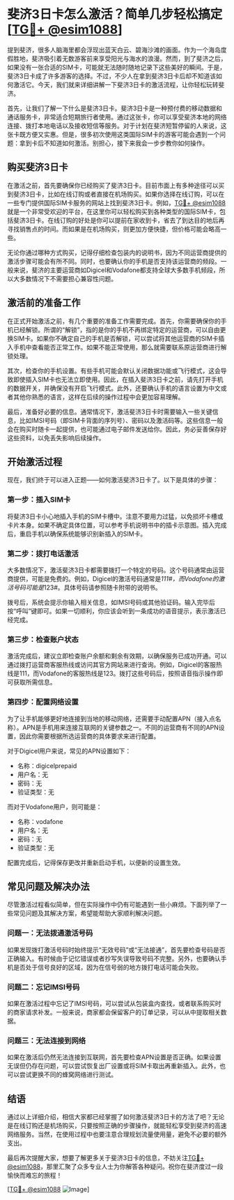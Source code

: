 # 斐济3日卡怎么激活？简单几步轻松搞定[[TG💪+ @esim1088](https://t.me/s/esim1088)]

提到斐济，很多人脑海里都会浮现出蓝天白云、碧海沙滩的画面。作为一个海岛度假胜地，斐济吸引着无数游客前来享受阳光与海水的浪漫。然而，到了斐济之后，如果没有一张合适的SIM卡，可能就无法随时随地记录下这些美好的瞬间。于是，斐济3日卡成了许多游客的选择。不过，不少人在拿到斐济3日卡后却不知道该如何激活它。今天，我们就来详细讲解一下斐济3日卡的激活流程，让你轻松玩转斐济。

首先，让我们了解一下什么是斐济3日卡。斐济3日卡是一种预付费的移动数据和通话服务卡，非常适合短期旅行者使用。通过这张卡，你可以享受斐济本地的网络连接、拨打本地电话以及接收短信等服务。对于计划在斐济短暂停留的人来说，这张卡既方便又实惠。但是，很多初次使用这类国际SIM卡的游客可能会遇到一个问题：拿到卡后不知道如何激活。别担心，接下来我会一步步教你如何操作。

## 购买斐济3日卡

在激活之前，首先要确保你已经购买了斐济3日卡。目前市面上有多种途径可以买到斐济3日卡，比如在线订购或者直接在机场购买。如果你选择在线订购，可以在一些专门提供国际SIM卡服务的网站上找到斐济3日卡。例如，[TG💪+ @esim1088](https://t.me/s/esim1088) 就是一个非常受欢迎的平台，在这里你可以轻松购买到各种类型的国际SIM卡，包括斐济3日卡。在线订购的好处是你可以提前在家收到卡，省去了到达目的地后再寻找销售点的时间。而如果是在机场购买，则更加方便快捷，但价格可能会略高一些。

无论你通过哪种方式购买，记得仔细检查包装内的说明书，因为不同运营商提供的激活步骤可能会有所不同。同时，也要确认你的手机是否支持该运营商的频段。一般来说，斐济的主要运营商如Digicel和Vodafone都支持全球大多数手机频段，所以大多数情况下不需要担心兼容性问题。

## 激活前的准备工作

在正式开始激活之前，有几个重要的准备工作需要完成。首先，你需要确保你的手机已经解锁。所谓的“解锁”，指的是你的手机不再绑定特定的运营商，可以自由更换SIM卡。如果你不确定自己的手机是否解锁，可以尝试将其他运营商的SIM卡插入手机中查看能否正常工作。如果不能正常使用，那么就需要联系原运营商进行解锁处理。

其次，检查你的手机设置。有些手机可能会默认关闭数据功能或飞行模式，这会导致即使插入SIM卡也无法立即使用。因此，在插入斐济3日卡之前，请先打开手机的数据开关，并确保没有开启飞行模式。此外，还要确认手机的语言设置为中文或者其他你熟悉的语言，这样在后续的操作过程中会更加容易理解。

最后，准备好必要的信息。通常情况下，激活斐济3日卡时需要输入一些关键信息，比如IMSI号码（即SIM卡背面的序列号）、密码以及激活码等。这些信息一般会在购买时随卡一起提供，也可能通过电子邮件发送给你。因此，务必妥善保存好这些资料，以免丢失影响后续操作。

## 开始激活过程

现在，我们终于可以进入正题——如何激活斐济3日卡了。以下是具体的步骤：

### 第一步：插入SIM卡

将斐济3日卡小心地插入手机的SIM卡槽中。注意不要用力过猛，以免损坏卡槽或卡片本身。如果不确定具体位置，可以参考手机说明书中的插卡示意图。插入完成后，重启手机以确保系统能够识别新插入的SIM卡。

### 第二步：拨打电话激活

大多数情况下，激活斐济3日卡都需要拨打一个特定的号码。这个号码通常由运营商提供，可能是免费的。例如，Digicel的激活号码通常是*111#，而Vodafone的激活号码可能是*123#。具体号码请参照随卡附带的说明书。

拨号后，系统会提示你输入相关信息，如IMSI号码或其他验证码。输入完毕后按“呼叫”键即可。如果一切顺利，你应该会听到一条成功的语音提示，表示激活已经完成。

### 第三步：检查账户状态

激活完成后，建议立即检查账户余额和剩余有效期，以确保服务已成功开通。可以通过拨打运营商客服热线或访问其官方网站来进行查询。例如，Digicel的客服热线是111，而Vodafone的客服热线是123。拨打这些号码后，按照语音指示操作即可获取所需信息。

### 第四步：配置网络设置

为了让手机能够更好地连接到当地的移动网络，还需要手动配置APN（接入点名称）。APN是手机用来连接互联网的关键参数之一。不同的运营商有不同的APN设置，因此你需要根据所选运营商的具体要求来进行配置。

对于Digicel用户来说，常见的APN设置如下：
- 名称：digicelprepaid
- 用户名：无
- 密码：无
- 验证类型：无

而对于Vodafone用户，则可能是：
- 名称：vodafone
- 用户名：无
- 密码：无
- 验证类型：无

配置完成后，记得保存更改并重新启动手机，以便新的设置生效。

## 常见问题及解决办法

尽管激活过程看似简单，但在实际操作中仍有可能遇到一些小麻烦。下面列举了一些常见问题及其解决方案，希望能帮助大家顺利解决问题。

### 问题一：无法拨通激活号码

如果发现拨打激活号码时始终提示“无效号码”或“无法接通”，首先要检查号码是否正确输入。有时候由于记忆错误或者抄写失误导致号码不完整。另外，也要确认手机是否处于信号良好的区域，因为在信号弱的地方拨打电话可能会失败。

### 问题二：忘记IMSI号码

如果在激活过程中忘记了IMSI号码，可以尝试从包装盒内查找，或者联系购买时的商家请求补发。一般来说，商家都会保留客户的订单记录，可以从中提取相关数据。

### 问题三：无法连接到网络

如果在激活后仍然无法连接到互联网，首先要检查APN设置是否正确。如果设置无误但仍存在问题，可以尝试恢复出厂设置或将SIM卡取出再重新插入。此外，也可以尝试更换不同的蜂窝网络进行测试。

## 结语

通过以上详细介绍，相信大家都已经掌握了如何激活斐济3日卡的方法了吧？无论是在线订购还是机场购买，只要按照正确的步骤操作，就能轻松享受到斐济的高速网络服务。当然，在使用过程中也要注意合理规划流量使用量，避免不必要的额外支出。

最后再次提醒大家，想要了解更多关于斐济3日卡的信息，不妨关注[TG💪+ @esim1088](https://t.me/s/esim1088)，那里汇聚了众多专业人士为你解答各种疑问。祝你在斐济度过一段愉快而难忘的旅程！

[[TG💪+ @esim1088](https://t.me/s/esim1088) ![Image](https://i.postimg.cc/4NQfJmqS/Snipaste-2025-05-13-00-14-12.png)]